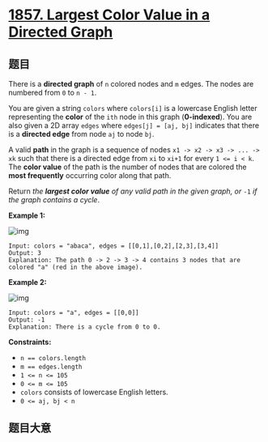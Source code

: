 # [1857. Largest Color Value in a Directed Graph](https://leetcode-cn.com/problems/largest-color-value-in-a-directed-graph/)

## 题目

There is a **directed graph** of `n` colored nodes and `m` edges. The nodes are numbered from `0` to `n - 1`.

You are given a string `colors` where `colors[i]` is a lowercase English letter representing the **color** of the `ith` node in this graph (**0-indexed**). You are also given a 2D array `edges` where `edges[j] = [aj, bj]` indicates that there is a **directed edge** from node `aj` to node `bj`.

A valid **path** in the graph is a sequence of nodes `x1 -> x2 -> x3 -> ... -> xk` such that there is a directed edge from `xi` to `xi+1` for every `1 <= i < k`. The **color value** of the path is the number of nodes that are colored the **most frequently** occurring color along that path.

Return *the **largest color value** of any valid path in the given graph, or* `-1` *if the graph contains a cycle*.

 

**Example 1:**

![img](https://assets.leetcode.com/uploads/2021/04/21/leet1.png)

```
Input: colors = "abaca", edges = [[0,1],[0,2],[2,3],[3,4]]
Output: 3
Explanation: The path 0 -> 2 -> 3 -> 4 contains 3 nodes that are colored "a" (red in the above image).
```

**Example 2:**

![img](https://assets.leetcode.com/uploads/2021/04/21/leet2.png)

```
Input: colors = "a", edges = [[0,0]]
Output: -1
Explanation: There is a cycle from 0 to 0.
```

 

**Constraints:**

- `n == colors.length`
- `m == edges.length`
- `1 <= n <= 105`
- `0 <= m <= 105`
- `colors` consists of lowercase English letters.
- `0 <= aj, bj < n`

## 题目大意


